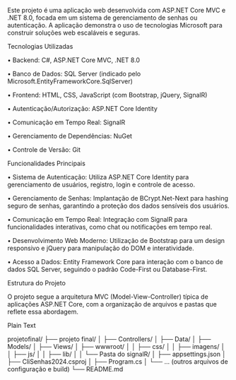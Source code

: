 Este projeto é uma aplicação web desenvolvida com ASP.NET Core MVC e .NET 8.0, focada em um sistema de gerenciamento de senhas ou autenticação. A aplicação demonstra o uso de tecnologias Microsoft para construir soluções web escaláveis e seguras.

Tecnologias Utilizadas

•
Backend: C#, ASP.NET Core MVC, .NET 8.0

•
Banco de Dados: SQL Server (indicado pelo Microsoft.EntityFrameworkCore.SqlServer)

•
Frontend: HTML, CSS, JavaScript (com Bootstrap, jQuery, SignalR)

•
Autenticação/Autorização: ASP.NET Core Identity

•
Comunicação em Tempo Real: SignalR

•
Gerenciamento de Dependências: NuGet

•
Controle de Versão: Git

Funcionalidades Principais

•
Sistema de Autenticação: Utiliza ASP.NET Core Identity para gerenciamento de usuários, registro, login e controle de acesso.

•
Gerenciamento de Senhas: Implantação de BCrypt.Net-Next para hashing seguro de senhas, garantindo a proteção dos dados sensíveis dos usuários.

•
Comunicação em Tempo Real: Integração com SignalR para funcionalidades interativas, como chat ou notificações em tempo real.

•
Desenvolvimento Web Moderno: Utilização de Bootstrap para um design responsivo e jQuery para manipulação do DOM e interatividade.

•
Acesso a Dados: Entity Framework Core para interação com o banco de dados SQL Server, seguindo o padrão Code-First ou Database-First.

Estrutura do Projeto

O projeto segue a arquitetura MVC (Model-View-Controller) típica de aplicações ASP.NET Core, com a organização de arquivos e pastas que reflete essa abordagem.

Plain Text


projetofinal/
├── projeto final/
│   ├── Controllers/
│   ├── Data/
│   ├── Models/
│   ├── Views/
│   ├── wwwroot/
│   │   ├── css/
│   │   ├── imagens/
│   │   ├── js/
│   │   ├── lib/
│   │   └── Pasta do signalR/
│   ├── appsettings.json
│   ├── CliSenhas2024.csproj
│   ├── Program.cs
│   └── ... (outros arquivos de configuração e build)
└── README.md


